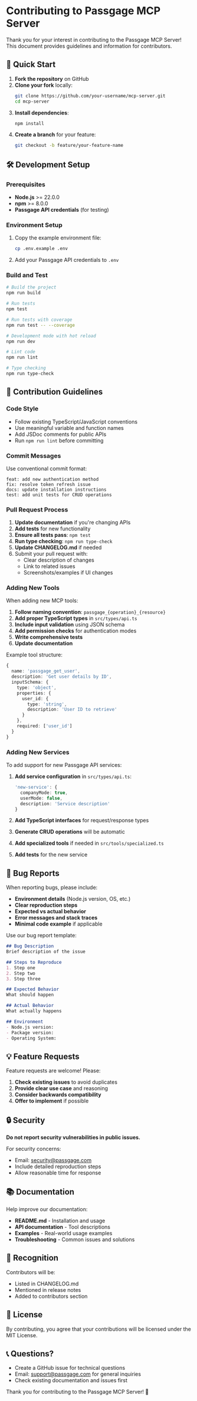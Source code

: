 # Contributing to Passgage MCP Server

Thank you for your interest in contributing to the Passgage MCP Server! This document provides guidelines and information for contributors.

## 🚀 Quick Start

1. **Fork the repository** on GitHub
2. **Clone your fork** locally:
   ```bash
   git clone https://github.com/your-username/mcp-server.git
   cd mcp-server
   ```
3. **Install dependencies**:
   ```bash
   npm install
   ```
4. **Create a branch** for your feature:
   ```bash
   git checkout -b feature/your-feature-name
   ```

## 🛠️ Development Setup

### Prerequisites
- **Node.js** >= 22.0.0
- **npm** >= 8.0.0
- **Passgage API credentials** (for testing)

### Environment Setup
1. Copy the example environment file:
   ```bash
   cp .env.example .env
   ```
2. Add your Passgage API credentials to `.env`

### Build and Test
```bash
# Build the project
npm run build

# Run tests
npm test

# Run tests with coverage
npm run test -- --coverage

# Development mode with hot reload
npm run dev

# Lint code
npm run lint

# Type checking
npm run type-check
```

## 📝 Contribution Guidelines

### Code Style
- Follow existing TypeScript/JavaScript conventions
- Use meaningful variable and function names
- Add JSDoc comments for public APIs
- Run `npm run lint` before committing

### Commit Messages
Use conventional commit format:
```
feat: add new authentication method
fix: resolve token refresh issue
docs: update installation instructions
test: add unit tests for CRUD operations
```

### Pull Request Process
1. **Update documentation** if you're changing APIs
2. **Add tests** for new functionality
3. **Ensure all tests pass**: `npm test`
4. **Run type checking**: `npm run type-check`
5. **Update CHANGELOG.md** if needed
6. Submit your pull request with:
   - Clear description of changes
   - Link to related issues
   - Screenshots/examples if UI changes

### Adding New Tools
When adding new MCP tools:

1. **Follow naming convention**: `passgage_{operation}_{resource}`
2. **Add proper TypeScript types** in `src/types/api.ts`
3. **Include input validation** using JSON schema
4. **Add permission checks** for authentication modes
5. **Write comprehensive tests**
6. **Update documentation**

Example tool structure:
```typescript
{
  name: 'passgage_get_user',
  description: 'Get user details by ID',
  inputSchema: {
    type: 'object',
    properties: {
      user_id: {
        type: 'string',
        description: 'User ID to retrieve'
      }
    },
    required: ['user_id']
  }
}
```

### Adding New Services
To add support for new Passgage API services:

1. **Add service configuration** in `src/types/api.ts`:
   ```typescript
   'new-service': { 
     companyMode: true, 
     userMode: false, 
     description: 'Service description' 
   }
   ```

2. **Add TypeScript interfaces** for request/response types

3. **Generate CRUD operations** will be automatic

4. **Add specialized tools** if needed in `src/tools/specialized.ts`

5. **Add tests** for the new service

## 🐛 Bug Reports

When reporting bugs, please include:

- **Environment details** (Node.js version, OS, etc.)
- **Clear reproduction steps**
- **Expected vs actual behavior**
- **Error messages and stack traces**
- **Minimal code example** if applicable

Use our bug report template:
```markdown
## Bug Description
Brief description of the issue

## Steps to Reproduce
1. Step one
2. Step two
3. Step three

## Expected Behavior
What should happen

## Actual Behavior
What actually happens

## Environment
- Node.js version:
- Package version:
- Operating System:
```

## 💡 Feature Requests

Feature requests are welcome! Please:

1. **Check existing issues** to avoid duplicates
2. **Provide clear use case** and reasoning
3. **Consider backwards compatibility**
4. **Offer to implement** if possible

## 🔒 Security

**Do not report security vulnerabilities in public issues.**

For security concerns:
- Email: security@passgage.com
- Include detailed reproduction steps
- Allow reasonable time for response

## 📚 Documentation

Help improve our documentation:

- **README.md** - Installation and usage
- **API documentation** - Tool descriptions
- **Examples** - Real-world usage examples
- **Troubleshooting** - Common issues and solutions

## 🙏 Recognition

Contributors will be:
- Listed in CHANGELOG.md
- Mentioned in release notes
- Added to contributors section

## 📄 License

By contributing, you agree that your contributions will be licensed under the MIT License.

## 📞 Questions?

- Create a GitHub issue for technical questions
- Email: support@passgage.com for general inquiries
- Check existing documentation and issues first

Thank you for contributing to the Passgage MCP Server! 🎉